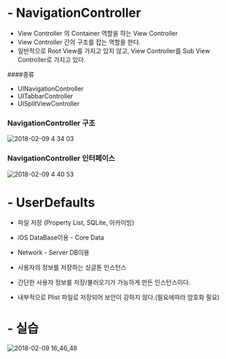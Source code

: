 # - NavigationController


- View Controller 의 Container 역할을 하는 View Controller
- View Controller 간의 구조를 잡는 역할을 한다.
- 일반적으로 Root View를 가지고 있지 않고, View Controller를 Sub View Controller로 가지고 있다.

####종류

- UINavigationController
- UITabbarController
- UISplitViewController




### NavigationController 구조

![2018-02-09 4 34 03](https://user-images.githubusercontent.com/35207193/36016594-1a361b04-0db7-11e8-90d4-e67e82ec82c6.png)

### NavigationController 인터페이스

![2018-02-09 4 40 53](https://user-images.githubusercontent.com/35207193/36016792-091bb616-0db8-11e8-98a3-b562e848dc2f.png)




# - UserDefaults

- 파일 저장 (Property List, SQLite, 아카이빙) 
- iOS DataBase이용 - Core Data
- Network - Server DB이용



- 사용자의 정보를 저장하는 싱글톤 인스턴스
- 간단한 사용자 정보를 저장/불러오기가 가능하게 만든 인스턴스이다.
- 내부적으로 Plist 파일로 저장되어 보안이 강하지 않다.(필요에따라 암호화 필요)

# - 실습

![2018-02-09 16_46_48](https://user-images.githubusercontent.com/35207193/36016955-e0b704d6-0db8-11e8-98bf-f401cf8f4a29.gif)
